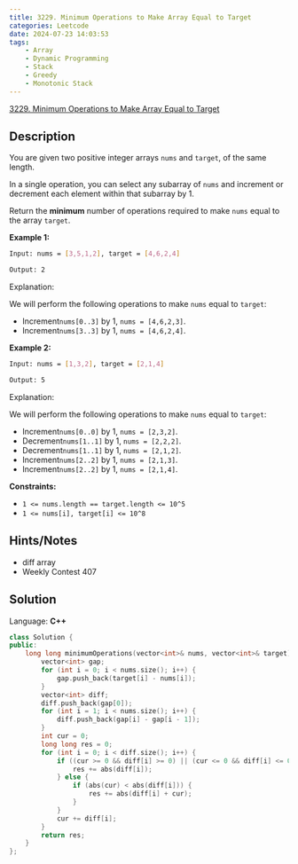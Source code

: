 ```yaml
---
title: 3229. Minimum Operations to Make Array Equal to Target
categories: Leetcode
date: 2024-07-23 14:03:53
tags:
    - Array
    - Dynamic Programming
    - Stack
    - Greedy
    - Monotonic Stack
---
```


[3229. Minimum Operations to Make Array Equal to Target](https://leetcode.com/problems/minimum-operations-to-make-array-equal-to-target/description/)

## Description

You are given two positive integer arrays `nums` and `target`, of the same length.

In a single operation, you can select any subarray of `nums` and increment or decrement each element within that subarray by 1.

Return the **minimum**  number of operations required to make `nums` equal to the array `target`.

**Example 1:**

```bash
Input: nums = [3,5,1,2], target = [4,6,2,4]

Output: 2
```

Explanation:

We will perform the following operations to make `nums` equal to `target`:

- Increment`nums[0..3]` by 1, `nums = [4,6,2,3]`.
- Increment`nums[3..3]` by 1, `nums = [4,6,2,4]`.

**Example 2:**

```bash
Input: nums = [1,3,2], target = [2,1,4]

Output: 5
```

Explanation:

We will perform the following operations to make `nums` equal to `target`:

- Increment`nums[0..0]` by 1, `nums = [2,3,2]`.
- Decrement`nums[1..1]` by 1, `nums = [2,2,2]`.
- Decrement`nums[1..1]` by 1, `nums = [2,1,2]`.
- Increment`nums[2..2]` by 1, `nums = [2,1,3]`.
- Increment`nums[2..2]` by 1, `nums = [2,1,4]`.

**Constraints:**

- `1 <= nums.length == target.length <= 10^5`
- `1 <= nums[i], target[i] <= 10^8`

## Hints/Notes

- diff array
- Weekly Contest 407

## Solution

Language: **C++**

```C++
class Solution {
public:
    long long minimumOperations(vector<int>& nums, vector<int>& target) {
        vector<int> gap;
        for (int i = 0; i < nums.size(); i++) {
            gap.push_back(target[i] - nums[i]);
        }
        vector<int> diff;
        diff.push_back(gap[0]);
        for (int i = 1; i < nums.size(); i++) {
            diff.push_back(gap[i] - gap[i - 1]);
        }
        int cur = 0;
        long long res = 0;
        for (int i = 0; i < diff.size(); i++) {
            if ((cur >= 0 && diff[i] >= 0) || (cur <= 0 && diff[i] <= 0)) {
                res += abs(diff[i]);
            } else {
                if (abs(cur) < abs(diff[i])) {
                    res += abs(diff[i] + cur);
                }
            }
            cur += diff[i];
        }
        return res;
    }
};
```
